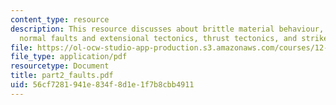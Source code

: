 ```yaml
---
content_type: resource
description: This resource discusses about brittle material behaviour, faults ? general,
  normal faults and extensional tectonics, thrust tectonics, and strike-slip faults.
file: https://ol-ocw-studio-app-production.s3.amazonaws.com/courses/12-113-structural-geology-fall-2005/56cf7281941e834f8d1e1f7b8cbb4911_part2_faults.pdf
file_type: application/pdf
resourcetype: Document
title: part2_faults.pdf
uid: 56cf7281-941e-834f-8d1e-1f7b8cbb4911
---
```


